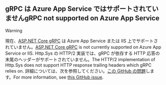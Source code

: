 ## <a name="grpc-not-supported-on-azure-app-service"></a><span data-ttu-id="a8cef-101">gRPC は Azure App Service ではサポートされていません</span><span class="sxs-lookup"><span data-stu-id="a8cef-101">gRPC not supported on Azure App Service</span></span>

> [!WARNING]
> <span data-ttu-id="a8cef-102">現在、[ASP.NET Core gRPC](xref:grpc/index) は Azure App Service または IIS 上でサポートされていません。</span><span class="sxs-lookup"><span data-stu-id="a8cef-102">[ASP.NET Core gRPC](xref:grpc/index) is not currently supported on Azure App Service or IIS.</span></span> <span data-ttu-id="a8cef-103">Http.Sys の HTTP/2 実装では、gRPC が依存する HTTP 応答の末尾のヘッダーがサポートされていません。</span><span class="sxs-lookup"><span data-stu-id="a8cef-103">The HTTP/2 implementation of Http.Sys does not support HTTP response trailing headers which gRPC relies on.</span></span> <span data-ttu-id="a8cef-104">詳細については、次を参照してください。[この GitHub の問題](https://github.com/dotnet/AspNetCore/issues/9020)します。</span><span class="sxs-lookup"><span data-stu-id="a8cef-104">For more information, see [this GitHub issue](https://github.com/dotnet/AspNetCore/issues/9020).</span></span>
